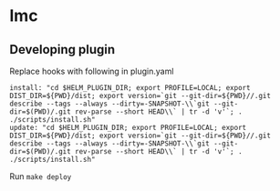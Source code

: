 # lmc

## Developing plugin

Replace hooks with following in plugin.yaml

```
install: "cd $HELM_PLUGIN_DIR; export PROFILE=LOCAL; export DIST_DIR=${PWD}/dist; export version=`git --git-dir=${PWD}//.git describe --tags --always --dirty=-SNAPSHOT-\\`git --git-dir=$(PWD)/.git rev-parse --short HEAD\\` | tr -d 'v'`; . ./scripts/install.sh"
update: "cd $HELM_PLUGIN_DIR; export PROFILE=LOCAL; export DIST_DIR=${PWD}/dist; export version=`git --git-dir=${PWD}//.git describe --tags --always --dirty=-SNAPSHOT-\\`git --git-dir=$(PWD)/.git rev-parse --short HEAD\\` | tr -d 'v'`; . ./scripts/install.sh"
```

Run `make deploy`